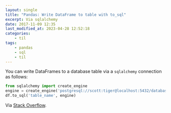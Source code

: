 ```yaml
---
layout: single
title: "Pandas: Write DataFrame to table with to_sql"
excerpt: Via sqlalchemy
date: 2017-11-09 12:35
last_modified_at: 2023-04-28 12:52:18
categories:
    - til
tags:
    - pandas
    - sql
    - til
---
```


You can write DataFrames to a database table via a `sqlalchemy` connection as follows:

```python
from sqlalchemy import create_engine
engine = create_engine('postgresql://scott:tiger@localhost:5432/database')
df.to_sql('table_name', engine)
```

Via [Stack Overflow](http://stackoverflow.com/a/23104436/1257318).
